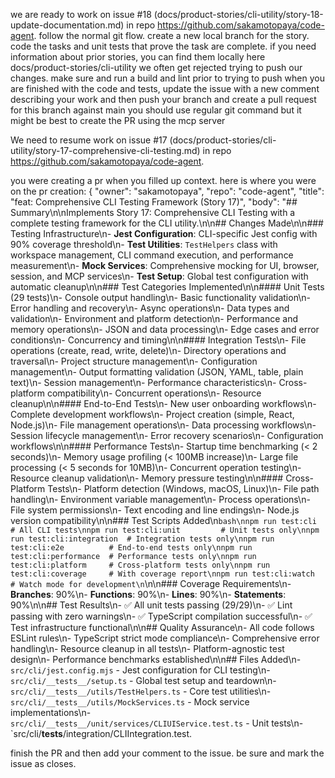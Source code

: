 we are ready to work on issue #18 (docs/product-stories/cli-utility/story-18-update-documentation.md) in repo https://github.com/sakamotopaya/code-agent.
follow the normal git flow. create a new local branch for the story.
code the tasks and unit tests that prove the task are complete.
if you need information about prior stories, you can find them locally here docs/product-stories/cli-utility
we often get rejected trying to push our changes. make sure and run a build and lint prior to trying to push
when you are finished with the code and tests, update the issue with a new comment describing your work and then
push your branch and create a pull request for this branch against main
you should use regular git command but it might be best to create the PR using the mcp server

We need to resume work on issue #17 (docs/product-stories/cli-utility/story-17-comprehensive-cli-testing.md) in repo https://github.com/sakamotopaya/code-agent.

you were creating a pr when you filled up context. here is where you were on the pr creation:
{
"owner": "sakamotopaya",
"repo": "code-agent",
"title": "feat: Comprehensive CLI Testing Framework (Story 17)",
"body": "## Summary\n\nImplements Story 17: Comprehensive CLI Testing with a complete testing framework for the CLI utility.\n\n## Changes Made\n\n### Testing Infrastructure\n- **Jest Configuration**: CLI-specific Jest config with 90% coverage threshold\n- **Test Utilities**: `TestHelpers` class with workspace management, CLI command execution, and performance measurement\n- **Mock Services**: Comprehensive mocking for UI, browser, session, and MCP services\n- **Test Setup**: Global test configuration with automatic cleanup\n\n### Test Categories Implemented\n\n#### Unit Tests (29 tests)\n- Console output handling\n- Basic functionality validation\n- Error handling and recovery\n- Async operations\n- Data types and validation\n- Environment and platform detection\n- Performance and memory operations\n- JSON and data processing\n- Edge cases and error conditions\n- Concurrency and timing\n\n#### Integration Tests\n- File operations (create, read, write, delete)\n- Directory operations and traversal\n- Project structure management\n- Configuration management\n- Output formatting validation (JSON, YAML, table, plain text)\n- Session management\n- Performance characteristics\n- Cross-platform compatibility\n- Concurrent operations\n- Resource cleanup\n\n#### End-to-End Tests\n- New user onboarding workflows\n- Complete development workflows\n- Project creation (simple, React, Node.js)\n- File management operations\n- Data processing workflows\n- Session lifecycle management\n- Error recovery scenarios\n- Configuration workflows\n\n#### Performance Tests\n- Startup time benchmarking (< 2 seconds)\n- Memory usage profiling (< 100MB increase)\n- Large file processing (< 5 seconds for 10MB)\n- Concurrent operation testing\n- Resource cleanup validation\n- Memory pressure testing\n\n#### Cross-Platform Tests\n- Platform detection (Windows, macOS, Linux)\n- File path handling\n- Environment variable management\n- Process operations\n- File system permissions\n- Text encoding and line endings\n- Node.js version compatibility\n\n### Test Scripts Added\n`bash\nnpm run test:cli              # All CLI tests\nnpm run test:cli:unit         # Unit tests only\nnpm run test:cli:integration  # Integration tests only\nnpm run test:cli:e2e          # End-to-end tests only\nnpm run test:cli:performance  # Performance tests only\nnpm run test:cli:platform     # Cross-platform tests only\nnpm run test:cli:coverage     # With coverage report\nnpm run test:cli:watch        # Watch mode for development\n`\n\n### Coverage Requirements\n- **Branches**: 90%\n- **Functions**: 90%\n- **Lines**: 90%\n- **Statements**: 90%\n\n## Test Results\n- ✅ All unit tests passing (29/29)\n- ✅ Lint passing with zero warnings\n- ✅ TypeScript compilation successful\n- ✅ Test infrastructure functional\n\n## Quality Assurance\n- All code follows ESLint rules\n- TypeScript strict mode compliance\n- Comprehensive error handling\n- Resource cleanup in all tests\n- Platform-agnostic test design\n- Performance benchmarks established\n\n## Files Added\n- `src/cli/jest.config.mjs` - Jest configuration for CLI testing\n- `src/cli/__tests__/setup.ts` - Global test setup and teardown\n- `src/cli/__tests__/utils/TestHelpers.ts` - Core test utilities\n- `src/cli/__tests__/utils/MockServices.ts` - Mock service implementations\n- `src/cli/__tests__/unit/services/CLIUIService.test.ts` - Unit tests\n- `src/cli/**tests**/integration/CLIIntegration.test.

finish the PR and then add your comment to the issue. be sure and mark the issue as closes.
